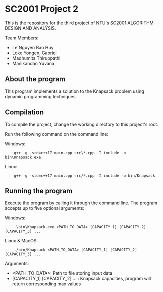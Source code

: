 # SC2001 Project 2

This is the repository for the third project of NTU's SC2001 ALGORITHM DESIGN AND ANALYSIS.

Team Members:
- Le Nguyen Bao Huy
- Loke Yongen, Gabriel
- Madhumita Thiruppathi
- Manikandan Yuvana

## About the program

This program implements a solution to the Knapsack problem using dynamic programming techniques.

## Compilation

To compile the project, change the working directory to this project's root. 

Run the following command on the command line:

Windows:

```
    g++ -g -std=c++17 main.cpp src\*.cpp -I include -o bin\Knapsack.exe
```

Linux:

```
    g++ -g -std=c++17 main.cpp src/*.cpp -I include -o bin/Knapsack
```

## Running the program

Execute the program by calling it through the command line. The program accepts up to five optional arguments:

Windows:

```
    .\bin\Knapsack.exe <PATH_TO_DATA> [CAPACITY_1] [CAPACITY_2] [CAPACITY_3] ...
```

Linux & MacOS:

```
    ./bin/Knapsack <PATH_TO_DATA> [CAPACITY_1] [CAPACITY_2] [CAPACITY_3] ...
```

Arguments:
- <PATH_TO_DATA>: Path to file storing input data
- [CAPACITY_1] [CAPACITY_2] ... : Knapsack capacities, program will return corresponding max values